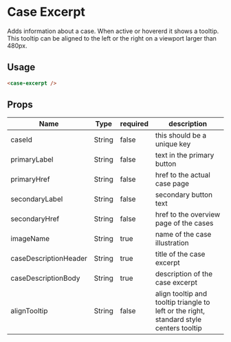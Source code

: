 # Case Excerpt
Adds information about a case. When active or hovererd it shows a tooltip. This tooltip can be aligned to the left or the right on a viewport larger than 480px.

## Usage

```html
<case-excerpt />
```

## Props
| Name | Type | required | description |
| --- | --- | --- | --- |
| caseId | String | false | this should be a unique key |
| primaryLabel | String | false | text in the primary button |
| primaryHref | String | false | href to the actual case page |
| secondaryLabel | String | false | secondary button text |
| secondaryHref | String | false | href to the overview page of the cases |
| imageName | String | true | name of the case illustration |
| caseDescriptionHeader | String | true | title of the case excerpt |
| caseDescriptionBody | String | true | description of the case excerpt |
| alignTooltip | String | false | align tooltip and tooltip triangle to left or the right, standard style centers tooltip |
